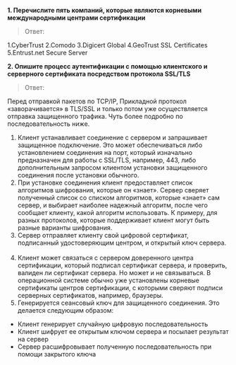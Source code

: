 __1.	Перечислите пять компаний, которые являются корневыми международными центрами сертификации__

>Ответ:

  1.CyberTrust
  2.Comodo
  3.Digicert Global
  4.GeoTrust SSL Certificates
  5.Entrust.net Secure Server


__2.	Опишите процесс аутентификации с помощью клиентского и серверного сертификата посредством протокола SSL/TLS__
 
>Ответ:

Перед отправкой пакетов по TCP/IP, Прикладной протокол «заворачивается» в TLS/SSL и только потом уже осуществляется отправка защищенного трафика. Чуть более подробно по последовательность ниже.

1. Клиент устанавливает соединение с сервером и запрашивает защищенное подключение. Это может обеспечиваться либо установлением соединения на порт, который изначально предназначен для работы с SSL/TLS, например, 443, либо дополнительным запросом клиентом установки защищенного соединения после установки обычного.
&nbsp;
2. При установке соединения клиент предоставляет список алгоритмов шифрования, которые он «знает». Сервер сверяет полученный список со списком алгоритмов, которые «знает» сам сервер, и выбирает наиболее надежный алгоритм, после чего сообщает клиенту, какой алгоритм использовать. К примеру, для разных протоколов, которые поддерживает клиент могут быть разные варианты шифрования. 
&nbsp;
3. Сервер отправляет клиенту свой цифровой сертификат, подписанный удостоверяющим центром, и открытый ключ сервера.
&nbsp;
4. Клиент может связаться с сервером доверенного центра сертификации, который подписал сертификат сервера, и проверить, валиден ли сертификат сервера. Но может и не связываться. В операционной системе обычно уже установлены корневые сертификаты центров сертификации, с которыми сверяют подписи серверных сертификатов, например, браузеры.
&nbsp;
5. Генерируется сеансовый ключ для защищенного соединения. Это делается следующим образом:
* Клиент генерирует случайную цифровую последовательность
* Клиент шифрует ее открытым ключом сервера и посылает результат на сервер
* Сервер расшифровывает полученную последовательность при помощи закрытого ключа
